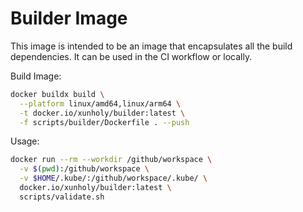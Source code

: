 # Builder Image

This image is intended to be an image that encapsulates all the build dependencies. It can be used in the CI workflow or locally.

Build Image:

```bash
docker buildx build \
  --platform linux/amd64,linux/arm64 \
  -t docker.io/xunholy/builder:latest \
  -f scripts/builder/Dockerfile . --push
```

Usage:

```bash
docker run --rm --workdir /github/workspace \
  -v $(pwd):/github/workspace \
  -v $HOME/.kube/:/github/workspace/.kube/ \
  docker.io/xunholy/builder:latest \
  scripts/validate.sh
```
